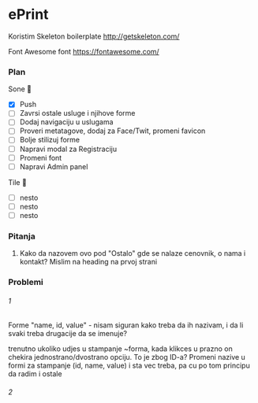 # ePrint

Koristim Skeleton boilerplate
http://getskeleton.com/

Font Awesome font
https://fontawesome.com/

### Plan

Sone :baby_chick:
- [x] Push
- [ ] Zavrsi ostale usluge i njihove forme
- [ ] Dodaj navigaciju u uslugama 
- [ ] Proveri metatagove, dodaj za Face/Twit, promeni favicon
- [ ] Bolje stilizuj forme
- [ ] Napravi modal za Registraciju
- [ ] Promeni font
- [ ] Napravi Admin panel

Tile :rabbit:
- [ ] nesto
- [ ] nesto
- [ ] nesto

### Pitanja
1. Kako da nazovem ovo pod "Ostalo" gde se nalaze cenovnik, o nama i kontakt? Mislim na heading na prvoj strani

### Problemi

###### 1
Forme 
"name, id, value" - nisam siguran kako treba da ih nazivam, i da li svaki treba drugacije da se imenuje? 

trenutno ukoliko udjes u stampanje ~forma, kada klikces u prazno on chekira jednostrano/dvostrano opciju. To je zbog ID-a?
Promeni nazive u formi za stampanje (id, name, value) i sta vec treba, pa cu po tom principu da radim i ostale

###### 2
